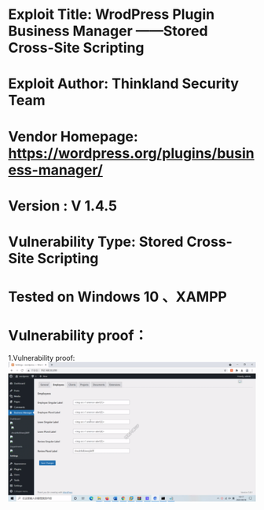 # Exploit Title: WrodPress Plugin Business Manager ——Stored Cross-Site Scripting
# Exploit Author: Thinkland Security Team
# Vendor Homepage: https://wordpress.org/plugins/business-manager/
# Version :  V 1.4.5
# Vulnerability Type: Stored Cross-Site Scripting
# Tested on Windows 10 、XAMPP
# Vulnerability proof：  
1.Vulnerability proof:
![image](https://github.com/BigTiger2020/word-press/blob/main/Business%20Manager%20.gif)  

